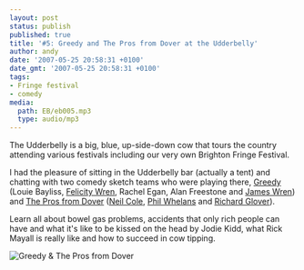 ```yaml
---
layout: post
status: publish
published: true
title: '#5: Greedy and The Pros from Dover at the Udderbelly'
author: andy
date: '2007-05-25 20:58:31 +0100'
date_gmt: '2007-05-25 20:58:31 +0100'
tags:
- Fringe festival
- comedy
media:
  path: EB/eb005.mp3
  type: audio/mp3
---
```

The Udderbelly is a big, blue, up-side-down cow that tours the country attending 
various festivals including our very own Brighton Fringe Festival. 

I had the pleasure of sitting in the Udderbelly bar (actually a tent) and 
chatting with two comedy sketch teams who were playing there, 
<a href=" http://www.myspace.com/greedysketchcomedy" target="_blank">Greedy</a> 
(Louie Bayliss, <a href="http://www.myspace.com/felicitywren1" target="_blank">Felicity Wren</a>, 
Rachel Egan, Alan Freestone and 
<a href="http://www.myspace.com/jameswrencomedy" target="_blank">James Wren</a>) 
and <a href="http://www.prosfromdover.co.uk" target="_blank">The Pros from Dover</a> 
(<a href="http://www.theneilcoleshow.com/" target="_blank">Neil Cole</a>, 
<a href="http://www.myspace.com/philwhelans" target="_blank">Phil Whelans</a> 
and <a href=" http://www.myspace.com/richard_glover123" target="_blank">Richard 
Glover</a>).

Learn all about bowel gas problems, accidents that only rich people can have 
and what it's like to be kissed on the head by Jodie Kidd, what Rick Mayall is 
really like and how to succeed in cow tipping.

<img src="http://www.eventfulbrighton.org./media/greedypros.jpg" alt="Greedy & The Pros from Dover" />
